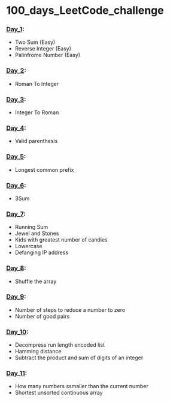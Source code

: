 # 100_days_LeetCode_challenge

### [Day_1]:
  - Two Sum (Easy)
  - Reverse Integer (Easy)
  - Palinfrome Number (Easy)

  [Day_1]: https://github.com/shahriar100/100_days_LeetCode_challenge/tree/master/Day_1

### [Day_2]:
  - Roman To Integer

  [Day_2]: https://github.com/shahriar100/100_days_LeetCode_challenge/tree/master/Day_2

### [Day_3]:
  - Integer To Roman

  [Day_3]: https://github.com/shahriar100/100_days_LeetCode_challenge/tree/master/Day_3

### [Day_4]:
  - Valid parenthesis

  [Day_4]: https://github.com/shahriar100/100_days_LeetCode_challenge/tree/master/Day_4

### [Day_5]:
  - Longest common prefix

  [Day_5]: https://github.com/shahriar100/100_days_LeetCode_challenge/tree/master/Day_5

### [Day_6]:
  - 3Sum

  [Day_6]: https://github.com/shahriar100/100_days_LeetCode_challenge/tree/master/Day_6
  
### [Day_7]:
  - Running Sum
  - Jewel and Stones
  - Kids with greatest number of candies
  - Lowercase
  - Defanging IP address

  [Day_7]: https://github.com/shahriar100/100_days_LeetCode_challenge/tree/master/Day_7

### [Day_8]:
  - Shuffle the array

  [Day_8]: https://github.com/shahriar100/100_days_LeetCode_challenge/tree/master/Day_8

### [Day_9]:
  - Number of steps to reduce a number to zero
  - Number of good pairs

  [Day_9]: https://github.com/shahriar100/100_days_LeetCode_challenge/tree/master/Day_9

### [Day_10]:
  - Decompress run length encoded list
  - Hamming distance
  - Subtract the product and sum of digits of an integer

  [Day_10]: https://github.com/shahriar100/100_days_LeetCode_challenge/tree/master/Day_10


### [Day_11]:
  - How many numbers ssmaller than the current number
  - Shortest unsorted continuous array

  [Day_11]: https://github.com/shahriar100/100_days_LeetCode_challenge/tree/master/Day_11
